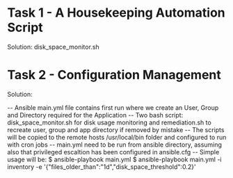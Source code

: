 # Task 1 - A Housekeeping Automation Script
   
Solution: disk_space_monitor.sh 
   
# Task 2 - Configuration Management
  
Solution: 
   
 -- Ansible main.yml file contains first run where we create an User, Group and Directory required for the Application
 -- Two bash script: disk_space_monitor.sh for disk usage monitoring and remediation.sh to recreate user, group and app directory if removed by mistake
 -- The scripts will be copied to the remote hosts /usr/local/bin folder and configured to run with cron jobs 
 -- main.yml need to be run from ansible directory, assuming also that privileged escaltion has been configured in ansible.cfg
 -- Simple usage will be: 
 $ ansible-playbook main.yml 
 $ ansible-playbook main.yml -i inventory -e '{"files_older_than":"1d","disk_space_threshold":0.2}'
	  
